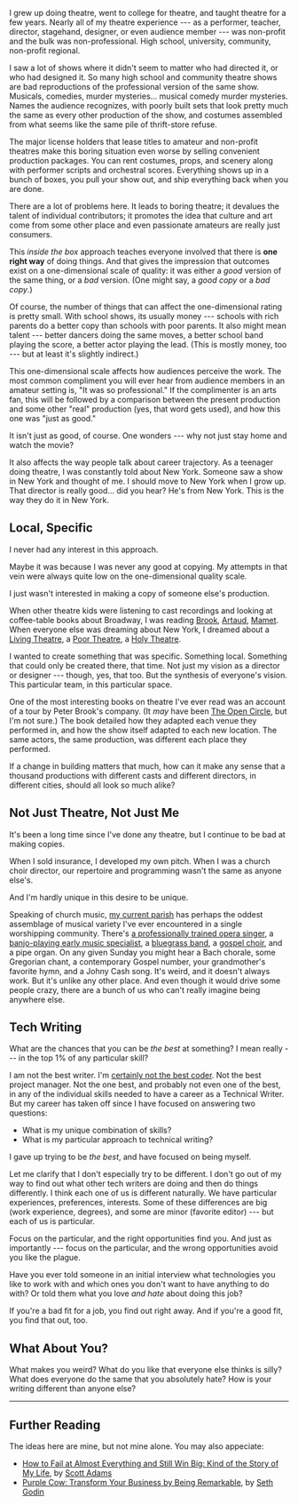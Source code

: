<!--
.. title: It Should Matter That It's You
.. slug: it-should-matter-that-its-you
.. date: 2017-01-03 06:06:56 UTC-08:00
.. tags:
.. category:
.. link:
.. description:
.. type: text
-->

I grew up doing theatre, went to college for theatre, and taught theatre for a few years. Nearly all of my theatre experience --- as a performer, teacher, director, stagehand, designer, or even audience member --- was non-profit and the bulk was non-professional. High school, university, community, non-profit regional.

I saw a lot of shows where it didn't seem to matter who had directed it, or who had designed it. So many high school and community theatre shows are bad reproductions of the professional version of the same show. Musicals, comedies, murder mysteries... musical comedy murder mysteries. Names the audience recognizes, with poorly built sets that look pretty much the same as every other production of the show, and costumes assembled from what seems like the same pile of thrift-store refuse.

The major license holders that lease titles to amateur and non-profit theatres make this boring situation even worse by selling convenient production packages. You can rent costumes, props, and scenery along with performer scripts and orchestral scores. Everything shows up in a bunch of boxes, you pull your show out, and ship everything back when you are done.

There are a lot of problems here. It leads to boring theatre; it devalues the talent of individual contributors; it promotes the idea that culture and art come from some other place and even passionate amateurs are really just consumers.

This _inside the box_ approach teaches everyone involved that there is **one right way** of doing things. And that gives the impression that outcomes exist on a one-dimensional scale of quality: it was either a _good_ version of the same thing, or a _bad_ version. (One might say, a _good copy_ or a _bad copy_.)

Of course, the number of things that can affect the one-dimensional rating is pretty small. With school shows, its usually money --- schools with rich parents do a better copy than schools with poor parents. It also might mean talent --- better dancers doing the same moves, a better school band playing the score, a better actor playing the lead. (This is mostly money, too --- but at least it's slightly indirect.)

This one-dimensional scale affects how audiences perceive the work. The most common compliment you will ever hear from audience members in an amateur setting is, "It was so professional." If the complimenter is an arts fan, this will be followed by a comparison between the present production and some other "real" production (yes, that word gets used), and how this one was "just as good."

It isn't just as good, of course. One wonders --- why not just stay home and watch the movie?

It also affects the way people talk about career trajectory. As a teenager doing theatre, I was constantly told about New York. Someone saw a show in New York and thought of me. I should move to New York when I grow up. That director is really good... did you hear? He's from New York. This is the way they do it in New York.

## Local, Specific

I never had any interest in this approach.

Maybe it was because I was never any good at copying. My attempts in that vein were always quite low on the one-dimensional quality scale.

I just wasn't interested in making a copy of someone else's production.

When other theatre kids were listening to cast recordings and looking at coffee-table books about Broadway, I was reading [Brook](http://amzn.to/2hNFHI3), [Artaud](http://amzn.to/2iv7VGq), [Mamet](http://amzn.to/2iEcDCq). When everyone else was dreaming about New York, I dreamed about a [Living Theatre](http://amzn.to/2j0y7WH), a [Poor Theatre](http://amzn.to/2hO8jz7), a [Holy Theatre](http://amzn.to/2hO886M).

I wanted to create something that was specific. Something local. Something that could only be created there, that time. Not just my vision as a director or designer --- though, yes, that too. But the synthesis of everyone's vision. This particular team, in this particular space.

One of the most interesting books on theatre I've ever read was an account of a tour by Peter Brook's company. (It _may_ have been [The Open Circle](http://amzn.to/2iEucSJ), but I'm not sure.) The book detailed how they adapted each venue they performed in, and how the show itself adapted to each new location. The same actors, the same production, was different each place they performed.

If a change in building matters that much, how can it make any sense that a thousand productions with different casts and different directors, in different cities, should all look so much alike?

## Not Just Theatre, Not Just Me

It's been a long time since I've done any theatre, but I continue to be bad at making copies.

When I sold insurance, I developed my own pitch. When I was a church choir director, our repertoire and programming wasn't the same as anyone else's.

And I'm hardly unique in this desire to be unique.

Speaking of church music, [my current parish](http://www.allsoulsparish.org/) has perhaps the oddest assemblage of musical variety I've ever encountered in a single worshipping community. There's [a professionally trained opera singer](https://www.classicalsinger.com/sites/showsite.php?pt=1&user_id=30842), a [banjo-playing early music specialist](http://anglobaptist.org/), a [bluegrass band](http://www.allsoulsparish.org/worship-music-and-the-arts/music/angel-band/), a [gospel choir](http://www.allsoulsparish.org/worship-music-and-the-arts/music/hearts-on-fire-gospel-choir/), and a pipe organ. On any given Sunday you might hear a Bach chorale, some Gregorian chant, a contemporary Gospel number, your grandmother's favorite hymn, and a Johny Cash song. It's weird, and it doesn't always work. But it's unlike any other place. And even though it would drive some people crazy, there are a bunch of us who can't really imagine being anywhere else.

## Tech Writing

What are the chances that you can be _the best_ at something? I mean really --- in the top 1% of any particular skill?

I am not the best writer. I'm [certainly not the best coder](http://hackwrite.com/posts/enough-to-be-dangerous/). Not the best project manager. Not the one best, and probably not even one of the best, in any of the individual skills needed to have a career as a Technical Writer. But my career has taken off since I have focused on answering two questions:

 - What is my unique combination of skills?
 - What is my particular approach to technical writing?

I gave up trying to be _the best_, and have focused on being myself.

Let me clarify that I don't especially try to be different. I don't go out of my way to find out what other tech writers are doing and then do things differently. I think each one of us is different naturally. We have particular experiences, preferences, interests. Some of these differences are big (work experience, degrees), and some are minor (favorite editor) --- but each of us is particular.

Focus on the particular, and the right opportunities find you. And just as importantly --- focus on the particular, and the wrong opportunities avoid you like the plague.

Have you ever told someone in an initial interview what technologies you like to work with and which ones you don't want to have anything to do with? Or told them what you love _and hate_ about doing this job?

If you're a bad fit for a job, you find out right away. And if you're a good fit, you find that out, too.

## What About You?

What makes you weird? What do you like that everyone else thinks is silly? What does everyone do the same that you absolutely hate? How is your writing different than anyone else?


------

## Further Reading

The ideas here are mine, but not mine alone. You may also appeciate:

 - [How to Fail at Almost Everything and Still Win Big: Kind of the Story of My Life](http://amzn.to/2hLSHc7), by [Scott Adams](http://blog.dilbert.com/)
 - [Purple Cow: Transform Your Business by Being Remarkable](http://amzn.to/2iLiMd7), by [Seth Godin](http://sethgodin.typepad.com/)
